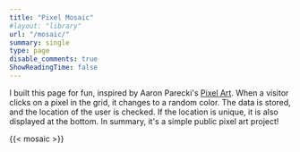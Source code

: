 ```yaml
---
title: "Pixel Mosaic"
#layout: "library"
url: "/mosaic/"
summary: single
type: page
disable_comments: true
ShowReadingTime: false
---
```


I built this page for fun, inspired by Aaron Parecki's [Pixel Art](https://aaronparecki.com/2018/01/21/11/pixel-art). When a visitor clicks on a pixel in the grid, it changes to a random color. The data is stored, and the location of the user is checked. If the location is unique, it is also displayed at the bottom. In summary, it's a simple public pixel art project!


{{< mosaic >}}


